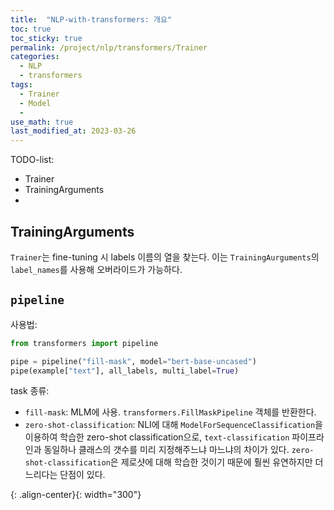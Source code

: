 ```yaml
---
title:  "NLP-with-transformers: 개요"
toc: true
toc_sticky: true
permalink: /project/nlp/transformers/Trainer
categories:
  - NLP
  - transformers
tags:
  - Trainer
  - Model
  - 
use_math: true
last_modified_at: 2023-03-26
---
```


TODO-list:
- Trainer
- TrainingArguments
- 

## TrainingArguments

`Trainer`는 fine-tuning 시 labels 이름의 열을 찾는다.
이는 `TrainingAurguments`의 `label_names`를 사용해 오버라이드가 가능하다.

## `pipeline`

사용법:

```py
from transformers import pipeline

pipe = pipeline("fill-mask", model="bert-base-uncased")
pipe(example["text"], all_labels, multi_label=True)
```

task 종류:
- `fill-mask`: MLM에 사용. `transformers.FillMaskPipeline` 객체를 반환한다.
- `zero-shot-classification`: NLI에 대해 `ModelForSequenceClassification`을 이용하여 학습한 zero-shot classification으로, `text-classification` 파이프라인과 동일하나 클래스의 갯수를 미리 지정해주느냐 마느냐의 차이가 있다. `zero-shot-classification`은 제로샷에 대해 학습한 것이기 때문에 훨씬 유연하지만 더 느리다는 단점이 있다.



{: .align-center}{: width="300"}